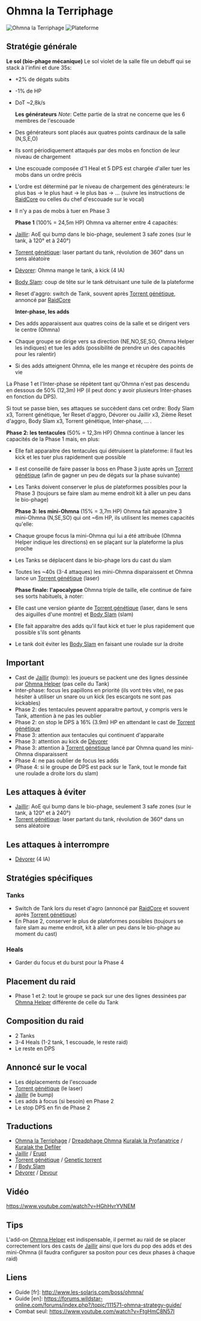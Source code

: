 Ohmna la Terriphage
===================
![Ohmna la Terriphage](http://i.imgur.com/Vjotemu.jpg)
![Plateforme](http://i.imgur.com/wGOUn16.jpg)

Stratégie générale
------------------

  __Le sol (bio-phage mécanique)__
Le sol violet de la salle file un debuff qui se stack à l'infini et dure 35s:
- +2% de dégats subits
- -1% de HP
- DoT ~2,8k/s


  __Les générateurs__
_Note_: Cette partie de la strat ne concerne que les 6 membres de l'escouade
- Des générateurs sont placés aux quatres points cardinaux de la salle (N,S,E,O)
- Ils sont périodiquement attaqués par des mobs en fonction de leur niveau de chargement
- Une escouade composée d'1 Heal et 5 DPS est chargée d'aller tuer les mobs dans un ordre précis
- L'ordre est déterminé par le niveau de chargement des générateurs: le plus bas -> le plus haut -> le plus bas -> ... (suivre les instructions de [RaidCore](http://www.curse.com/ws-addons/wildstar/227908-raidcore) ou celles du chef d'escouade sur le vocal)
- Il n'y a pas de mobs à tuer en Phase 3


  __Phase 1__ (100% = 24,5m HP)
Ohmna va alterner entre 4 capacités:
- [Jaillir](http://wildstar.datminer.com/fr/spell/72701): AoE qui bump dans le bio-phage, seulement 3 safe zones (sur le tank, à 120° et à 240°)
- [Torrent génétique](http://wildstar.datminer.com/fr/spell/47441): laser partant du tank, révolution de 360° dans un sens aléatoire
- [Dévorer](http://wildstar.datminer.com/fr/spell/60925): Ohmna mange le tank, à kick (4 IA)
- [Body Slam](http://wildstar.datminer.com/fr/spell/47359): coup de tête sur le tank détruisant une tuile de la plateforme
- Reset d'aggro: switch de Tank, souvent après [Torrent génétique](http://wildstar.datminer.com/fr/spell/47441), annoncé par [RaidCore](http://www.curse.com/ws-addons/wildstar/227908-raidcore)


  __Inter-phase, les adds__
- Des adds apparaissent aux quatres coins de la salle et se dirigent vers le centre (Ohmna)
- Chaque groupe se dirige vers sa direction (NE,NO,SE,SO, Ohmna Helper les indiques) et tue les adds (possibilité de prendre un des capacités pour les ralentir)
- Si des adds atteignent Ohmna, elle les mange et récupère des points de vie

La Phase 1 et l'Inter-phase se répètent tant qu'Ohmna n'est pas descendu en dessous de 50% (12,3m) HP (il peut donc y avoir plusieurs Inter-phases en fonction du DPS).

Si tout se passe bien, ses attaques se succèdent dans cet ordre: Body Slam x3, Torrent génétique, 1er Reset d'aggro, Dévorer ou Jaillir x3, 2ième Reset d'aggro, Body Slam x3, Torrent génétique, Inter-phase, ... .


  __Phase 2: les tentacules__ (50% = 12,3m HP)
Ohmna continue à lancer les capacités de la Phase 1 mais, en plus:
- Elle fait apparaitre des tentacules qui détruisent la plateforme: il faut les kick et les tuer plus rapidement que possible
- Il est conseillé de faire passer la boss en Phase 3 juste après un [Torrent génétique](http://wildstar.datminer.com/fr/spell/47441) (afin de gagner un peu de dégats sur la phase suivante)
- Les Tanks doivent conserver le plus de plateformes possibles pour la Phase 3 (toujours se faire slam au meme endroit kit à aller un peu dans le bio-phage)


  __Phase 3: les mini-Ohmna__ (15% = 3,7m HP)
Ohmna fait apparaitre 3 mini-Ohmna (N,SE,SO) qui ont ~6m HP, ils utilisent les memes capacités qu'elle:
- Chaque groupe focus la mini-Ohmna qui lui a été attribuée (Ohmna Helper indique les directions) en se plaçant sur la plateforme la plus proche
- Les Tanks se déplacent dans le bio-phage lors du cast du slam
- Toutes les ~40s (3-4 attaques) les mini-Ohmna disparaissent et Ohmna lance un [Torrent génétique](http://wildstar.datminer.com/fr/spell/47441) (laser)


  __Phase finale: l'apocalypse__
Ohmna triple de taille, elle continue de faire ses sorts habituels, à noter:
- Elle cast une version géante de [Torrent génétique](http://wildstar.datminer.com/fr/spell/47441) (laser, dans le sens des aiguilles d'une montre) et [Body Slam](http://wildstar.datminer.com/fr/spell/47359) (slam)
- Elle fait apparaitre des adds qu'il faut kick et tuer le plus rapidement que possible s'ils sont gênants
- Le tank doit éviter les [Body Slam](http://wildstar.datminer.com/fr/spell/47359) en faisant une roulade sur la droite

Important
---------
- Cast de [Jaillir](http://wildstar.datminer.com/fr/spell/72701) (bump): les joueurs se packent une des lignes dessinée par [Ohmna Helper](http://www.curse.com/ws-addons/wildstar/225101-ohmnahelper) (pas celle du Tank)
- Inter-phase: focus les papillons en priorité (ils vont très vite), ne pas hésiter à utiliser un snare ou un kick (les escargots ne sont pas kickables)
- Phase 2: des tentacules peuvent apparaitre partout, y compris vers le Tank, attention à ne pas les oublier
- Phase 2: on stop le DPS à 16% (3.9m) HP en attendant le cast de [Torrent génétique](http://wildstar.datminer.com/fr/spell/47441)
- Phase 3: attention aux tentacules qui continuent d'apparaite
- Phase 3: attention au kick de [Dévorer](http://wildstar.datminer.com/fr/spell/60925)
- Phase 3: attention à [Torrent génétique](http://wildstar.datminer.com/fr/spell/47441) lancé par Ohmna quand les mini-Ohmna disparaissent
- Phase 4: ne pas oublier de focus les adds
- (Phase 4: si le groupe de DPS est pack sur le Tank, tout le monde fait une roulade a droite lors du slam)

Les attaques à éviter
---------------------
- [Jaillir](http://wildstar.datminer.com/fr/spell/72701): AoE qui bump dans le bio-phage, seulement 3 safe zones (sur le tank, à 120° et à 240°)
- [Torrent génétique](http://wildstar.datminer.com/fr/spell/47441): laser partant du tank, révolution de 360° dans un sens aléatoire

Les attaques à interrompre
--------------------------
- [Dévorer](http://wildstar.datminer.com/fr/spell/60925) (4 IA)

Stratégies spécifiques
----------------------
### Tanks
- Switch de Tank lors du reset d'agro (annoncé par [RaidCore](http://www.curse.com/ws-addons/wildstar/227908-raidcore) et souvent après [Torrent génétique](http://wildstar.datminer.com/fr/spell/47441))
- En Phase 2, conserver le plus de plateformes possibles (toujours se faire slam au meme endroit, kit à aller un peu dans le bio-phage au moment du cast)

### Heals
- Garder du focus et du burst pour la Phase 4

Placement du raid
-----------------
- Phase 1 et 2: tout le groupe se pack sur une des lignes dessinées par [Ohmna Helper](http://www.curse.com/ws-addons/wildstar/225101-ohmnahelper) différente de celle du Tank

Composition du raid
-------------------
- 2 Tanks
- 3-4 Heals (1-2 tank, 1 escouade, le reste raid)
- Le reste en DPS

Annoncé sur le vocal
--------------------
- Les déplacements de l'escouade
- [Torrent génétique](http://wildstar.datminer.com/fr/spell/47441) (le laser)
- [Jaillir](http://wildstar.datminer.com/fr/spell/72701) (le bump)
- Les adds à focus (si besoin) en Phase 2
- Le stop DPS en fin de Phase 2

Traductions
-----------
- [Ohmna la Terriphage](http://wildstar.datminer.com/fr/npc/49395) / [Dreadphage Ohmna](http://wildstar.datminer.com/en/npc/49395)
[Kuralak la Profanatrice](http://wildstar.datminer.com/fr/npc/52969) / [Kuralak the Defiler](http://wildstar.datminer.com/en/npc/52969)
- [Jaillir](http://wildstar.datminer.com/fr/spell/72701) / [Erupt](http://wildstar.datminer.com/en/spell/72701)
- [Torrent génétique](http://wildstar.datminer.com/fr/spell/47441) / [Genetic torrent](http://wildstar.datminer.com/en/spell/47441)
- [](http://wildstar.datminer.com/fr/spell/47359) / [Body Slam](http://wildstar.datminer.com/en/spell/47359)
- [Dévorer](http://wildstar.datminer.com/fr/spell/60925) / [Devour](http://wildstar.datminer.com/en/spell/60925)

Vidéo
-----
https://www.youtube.com/watch?v=HGhHvrYVNEM

Tips
----
  L'add-on [Ohmna Helper](http://www.curse.com/ws-addons/wildstar/225101-ohmnahelper) est indispensable, il permet au raid de se placer correctement lors des casts de [Jaillir](http://wildstar.datminer.com/fr/spell/72701) ainsi que lors du pop des adds et des mini-Ohmna (il faudra configurer sa positon pour ces deux phases à chaque raid)

Liens
-----
- Guide [fr]: http://www.les-solaris.com/boss/ohmna/
- Guide [en]: https://forums.wildstar-online.com/forums/index.php?/topic/111571-ohmna-strategy-guide/
- Combat seul: https://www.youtube.com/watch?v=FtgHmC8N57I

